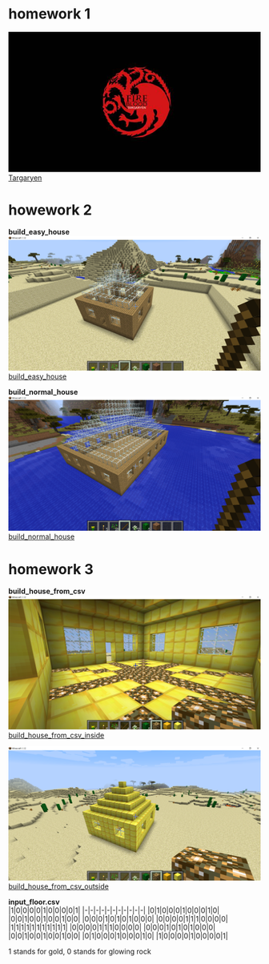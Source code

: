 # homework 1  
![Targaryen](https://github.com/ophwsjtu18/ohw20f/blob/main/zh/homework1/Targaryen.jpg?raw=true)  
[Targaryen](https://github.com/ophwsjtu18/ohw20f/blob/main/zh/homework1/Targaryen.jpg?raw=true)  

# howework 2
**build_easy_house**  
![build_easy_house](https://github.com/ophwsjtu18/ohw20f/blob/main/zh/homework2/build_easy_house.png?raw=true)  
[build_easy_house](https://github.com/ophwsjtu18/ohw20f/blob/main/zh/homework2/build_easy_house.png?raw=true)  

**build_normal_house**  
![build_normal_house](https://github.com/ophwsjtu18/ohw20f/blob/main/zh/homework2/build_normal_house.png?raw=true)  
[build_normal_house](https://github.com/ophwsjtu18/ohw20f/blob/main/zh/homework2/build_normal_house.png?raw=true)  

# homework 3  
**build_house_from_csv**    
![build_house_from_csv_inside](https://github.com/ophwsjtu18/ohw20f/blob/main/zh/homework3/build_house_from_csv_inside.png?raw=true)  
[build_house_from_csv_inside](https://github.com/ophwsjtu18/ohw20f/blob/main/zh/homework3/build_house_from_csv_inside.png?raw=true)  

![build_house_from_csv_outside](https://github.com/ophwsjtu18/ohw20f/blob/main/zh/homework3/build_house_from_csv_outside.png?raw=true)  
[build_house_from_csv_outside](https://github.com/ophwsjtu18/ohw20f/blob/main/zh/homework3/build_house_from_csv_outside.png?raw=true)


**input_floor.csv**  
|1|0|0|0|0|1|0|0|0|0|1|
|-|-|-|-|-|-|-|-|-|-|-|
|0|1|0|0|0|1|0|0|0|1|0|
|0|0|1|0|0|1|0|0|1|0|0|
|0|0|0|1|0|1|0|1|0|0|0|
|0|0|0|0|1|1|1|0|0|0|0|
|1|1|1|1|1|1|1|1|1|1|1|
|0|0|0|0|1|1|1|0|0|0|0|
|0|0|0|1|0|1|0|1|0|0|0|
|0|0|1|0|0|1|0|0|1|0|0|
|0|1|0|0|0|1|0|0|0|1|0|
|1|0|0|0|0|1|0|0|0|0|1|

1 stands for gold, 0 stands for glowing rock
